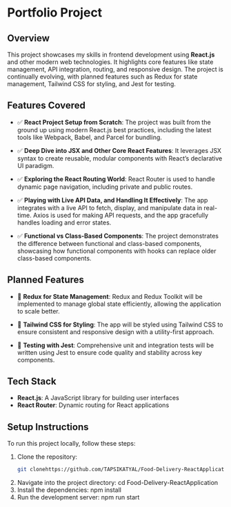 # Portfolio Project

## Overview

This project showcases my skills in frontend development using **React.js** and other modern web technologies. It highlights core features like state management, API integration, routing, and responsive design. The project is continually evolving, with planned features such as Redux for state management, Tailwind CSS for styling, and Jest for testing.

## Features Covered

- ✅ **React Project Setup from Scratch**: The project was built from the ground up using modern React.js best practices, including the latest tools like Webpack, Babel, and Parcel for bundling.
  
- ✅ **Deep Dive into JSX and Other Core React Features**: It leverages JSX syntax to create reusable, modular components with React’s declarative UI paradigm.

- ✅ **Exploring the React Routing World**: React Router is used to handle dynamic page navigation, including private and public routes.

- ✅ **Playing with Live API Data, and Handling It Effectively**: The app integrates with a live API to fetch, display, and manipulate data in real-time. Axios is used for making API requests, and the app gracefully handles loading and error states.

- ✅ **Functional vs Class-Based Components**: The project demonstrates the difference between functional and class-based components, showcasing how functional components with hooks can replace older class-based components.

## Planned Features

- 🚧 **Redux for State Management**: Redux and Redux Toolkit will be implemented to manage global state efficiently, allowing the application to scale better.
  
- 🚧 **Tailwind CSS for Styling**: The app will be styled using Tailwind CSS to ensure consistent and responsive design with a utility-first approach.

- 🚧 **Testing with Jest**: Comprehensive unit and integration tests will be written using Jest to ensure code quality and stability across key components.

## Tech Stack

- **React.js**: A JavaScript library for building user interfaces
- **React Router**: Dynamic routing for React applications

## Setup Instructions

To run this project locally, follow these steps:

1. Clone the repository:
   ```bash
   git clonehttps://github.com/TAPSIKATYAL/Food-Delivery-ReactApplication.git
2. Navigate into the project directory:
    cd Food-Delivery-ReactApplication
3. Install the dependencies:
    npm install
4. Run the development server:
  npm run start


